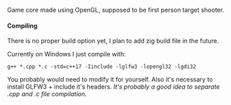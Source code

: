 Game core made using OpenGL, supposed to be first person target shooter.

#### Compiling
There is no proper build option yet, I plan to add zig build file in the future.

Currently on Windows I just compile with:
```
g++ *.cpp *.c -std=c++17 -Iinclude -lglfw3 -lopengl32 -lgdi32
```
You probably would need to modify it for yourself. Also it's necessary to install GLFW3 + include it's headers.
_It's probably a good idea to separate .cpp and .c file compilation._
